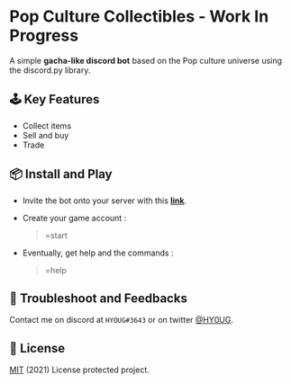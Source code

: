 # Pop Culture Collectibles - Work In Progress
A simple **gacha-like discord bot** based on the Pop culture universe using the discord.py library.

## 🕹️ Key Features

* Collect items
* Sell and buy
* Trade

## 📦 Install and Play

* Invite the bot onto your server with this [**link**](https://discord.com/api/oauth2/authorize?client_id=718073137610227753&permissions=522304&scope=bot).

* Create your game account :
   > =start

* Eventually, get help and the commands :
   > =help

## 🔧 Troubleshoot and Feedbacks
Contact me on discord at `HYOUG#3643` or on twitter [@HY0UG](https://twitter.com/HY0UG).

## 📜 License 
[MIT](https://choosealicense.com/licenses/mit/) (2021) License protected project.
